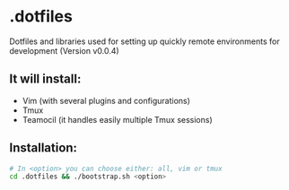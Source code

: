 .dotfiles
=========

Dotfiles and libraries used for setting up quickly remote environments for development (Version v0.0.4)

## It will install:
* Vim (with several plugins and configurations)
* Tmux
* Teamocil (it handles easily multiple Tmux sessions)

## Installation:
```bash
# In <option> you can choose either: all, vim or tmux
cd .dotfiles && ./bootstrap.sh <option>
```
